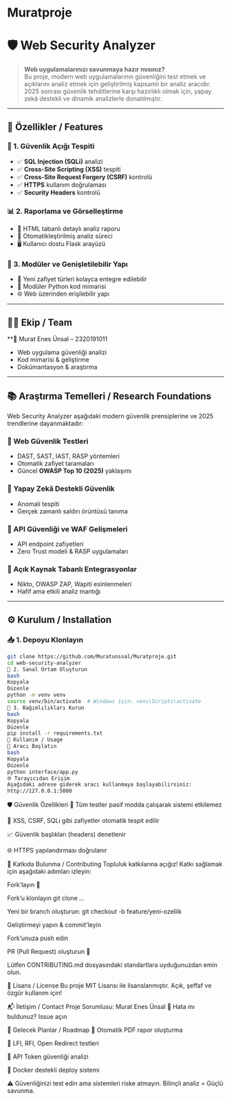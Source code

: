 # Muratproje

# 🛡️ Web Security Analyzer

> **Web uygulamalarınızı savunmaya hazır mısınız?**  
Bu proje, modern web uygulamalarının güvenliğini test etmek ve açıklarını analiz etmek için geliştirilmiş kapsamlı bir analiz aracıdır. 2025 sonrası güvenlik tehditlerine karşı hazırlıklı olmak için, yapay zekâ destekli ve dinamik analizlerle donatılmıştır.

---

## 🚀 Özellikler / Features

### 🧪 1. Güvenlik Açığı Tespiti
- ✅ **SQL Injection (SQLi)** analizi  
- ✅ **Cross-Site Scripting (XSS)** tespiti  
- ✅ **Cross-Site Request Forgery (CSRF)** kontrolü  
- ✅ **HTTPS** kullanım doğrulaması  
- ✅ **Security Headers** kontrolü  

### 📊 2. Raporlama ve Görselleştirme
- 📄 HTML tabanlı detaylı analiz raporu  
- 🧠 Otomatikleştirilmiş analiz süreci  
- 🖥️ Kullanıcı dostu Flask arayüzü  

### 🧱 3. Modüler ve Genişletilebilir Yapı
- 🔌 Yeni zafiyet türleri kolayca entegre edilebilir  
- 🧩 Modüler Python kod mimarisi  
- 🌐 Web üzerinden erişilebilir yapı  

---

## 👨‍💻 Ekip / Team

**👤 Murat Enes Ünsal – 2320191011 
- Web uygulama güvenliği analizi  
- Kod mimarisi & geliştirme  
- Dokümantasyon & araştırma  

---

## 📚 Araştırma Temelleri / Research Foundations

Web Security Analyzer aşağıdaki modern güvenlik prensiplerine ve 2025 trendlerine dayanmaktadır:

### 🔐 Web Güvenlik Testleri
- DAST, SAST, IAST, RASP yöntemleri  
- Otomatik zafiyet taramaları  
- Güncel **OWASP Top 10 (2025)** yaklaşımı  

### 🤖 Yapay Zekâ Destekli Güvenlik
- Anomali tespiti  
- Gerçek zamanlı saldırı örüntüsü tanıma  

### 📡 API Güvenliği ve WAF Gelişmeleri
- API endpoint zafiyetleri  
- Zero Trust modeli & RASP uygulamaları  

### 🧪 Açık Kaynak Tabanlı Entegrasyonlar
- Nikto, OWASP ZAP, Wapiti esinlenmeleri  
- Hafif ama etkili analiz mantığı  

---

## ⚙️ Kurulum / Installation

### 📥 1. Depoyu Klonlayın
```bash
git clone https://github.com/Muratunssal/Muratproje.git
cd web-security-analyzer
🧪 2. Sanal Ortam Oluşturun
bash
Kopyala
Düzenle
python -m venv venv
source venv/bin/activate  # Windows için: venv\Scripts\activate
🧰 3. Bağımlılıkları Kurun
bash
Kopyala
Düzenle
pip install -r requirements.txt
🧪 Kullanım / Usage
🚦 Aracı Başlatın
bash
Kopyala
Düzenle
python interface/app.py
🌐 Tarayıcıdan Erişim
Aşağıdaki adrese giderek aracı kullanmaya başlayabilirsiniz:
http://127.0.0.1:5000
```

🛡️ Güvenlik Özellikleri
🔐 Tüm testler pasif modda çalışarak sistemi etkilemez

🛑 XSS, CSRF, SQLi gibi zafiyetler otomatik tespit edilir

📈 Güvenlik başlıkları (headers) denetlenir

🌐 HTTPS yapılandırması doğrulanır

🤝 Katkıda Bulunma / Contributing
Topluluk katkılarına açığız! Katkı sağlamak için aşağıdaki adımları izleyin:

Fork’layın 🍴

Fork’u klonlayın git clone ...

Yeni bir branch oluşturun: git checkout -b feature/yeni-ozellik

Geliştirmeyi yapın & commit'leyin

Fork’unuza push edin

PR (Pull Request) oluşturun 🧩

Lütfen CONTRIBUTING.md dosyasındaki standartlara uyduğunuzdan emin olun.

📜 Lisans / License
Bu proje MIT Lisansı ile lisanslanmıştır.
Açık, şeffaf ve özgür kullanım için!

📬 İletişim / Contact
Proje Sorumlusu: Murat Enes Ünsal
🔗 Hata mı buldunuz? Issue açın

📌 Gelecek Planlar / Roadmap
📑 Otomatik PDF rapor oluşturma

📂 LFI, RFI, Open Redirect testleri

🧪 API Token güvenliği analizi

🐳 Docker destekli deploy sistemi

⚠️ Güvenliğinizi test edin ama sistemleri riske atmayın.
Bilinçli analiz = Güçlü savunma.
